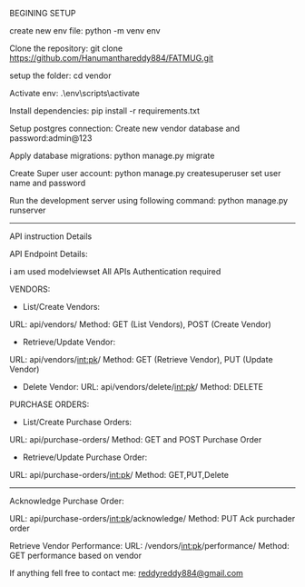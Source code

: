 BEGINING SETUP

create new env file:
python -m venv env

Clone the repository:
git clone https://github.com/Hanumanthareddy884/FATMUG.git

setup the folder: cd vendor

Activate env:
.\env\scripts\activate

Install dependencies:
pip install -r requirements.txt

Setup postgres connection:
Create new vendor database and password:admin@123

Apply database migrations:
python manage.py migrate

Create Super user account:
python manage.py createsuperuser
set user name and password

Run the development server using following command:
python manage.py runserver

----------------------------------------------
API instruction Details

API Endpoint Details:

i am used modelviewset
All APIs Authentication required

VENDORS:

* List/Create Vendors:

URL: api/vendors/
Method: GET (List Vendors), POST (Create Vendor)

* Retrieve/Update Vendor:

URL: api/vendors/<int:pk>/
Method: GET (Retrieve Vendor), PUT (Update Vendor)

* Delete Vendor:
URL: api/vendors/delete/<int:pk>/
Method: DELETE


PURCHASE ORDERS:

* List/Create Purchase Orders:

URL: api/purchase-orders/
Method: GET and POST Purchase Order

* Retrieve/Update Purchase Order:

URL: api/purchase-orders/<int:pk>/
Method: GET,PUT,Delete

--------------------------------------------

Acknowledge Purchase Order:

URL: api/purchase-orders/<int:pk>/acknowledge/
Method: PUT Ack purchader order

Retrieve Vendor Performance:
URL: /vendors/<int:pk>/performance/
Method: GET performance based on vendor

If anything fell free to contact me: reddyreddy884@gmail.com
